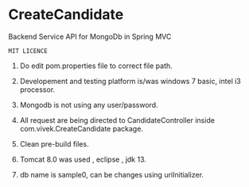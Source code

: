 # CreateCandidate
 Backend Service API for MongoDb in Spring MVC


    MIT LICENCE


1. Do edit pom.properties file to correct file path.

2. Developement and testing platform is/was windows 7 basic, intel i3 processor.

3. Mongodb is not using any user/password.

4. All request are being directed to CandidateController inside com.vivek.CreateCandidate package.

5. Clean pre-build files.

6. Tomcat 8.0 was used , eclipse , jdk 13.

7. db name is sample0, can be changes using uriInitializer.
